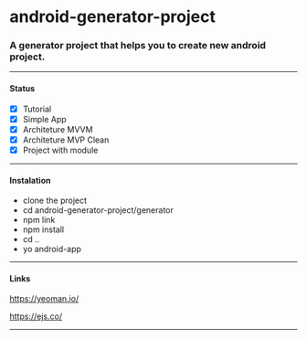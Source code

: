 # android-generator-project

### A generator project that helps you to create new android project.

------

#### Status

- [x] Tutorial
- [x] Simple App
- [x] Architeture MVVM
- [x] Architeture MVP Clean
- [x] Project with module

------

#### Instalation

- clone the project
- cd android-generator-project/generator
- npm link
- npm install
- cd ..
- yo android-app

------

#### Links

https://yeoman.io/

https://ejs.co/

------
